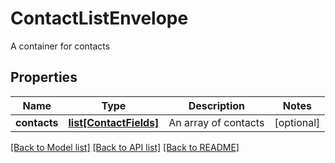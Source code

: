 # ContactListEnvelope

A container for contacts
## Properties
Name | Type | Description | Notes
------------ | ------------- | ------------- | -------------
**contacts** | [**list[ContactFields]**](ContactFields.md) | An array of contacts | [optional] 

[[Back to Model list]](../README.md#documentation-for-models) [[Back to API list]](../README.md#documentation-for-api-endpoints) [[Back to README]](../README.md)


